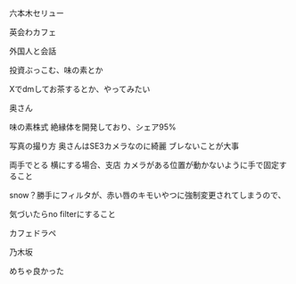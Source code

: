 六本木セリュー

英会わカフェ

外国人と会話

投資ぶっこむ、味の素とか

Xでdmしてお茶するとか、やってみたい
  

奥さん

味の素株式
絶縁体を開発しており、シェア95%


写真の撮り方
奥さんはSE3カメラなのに綺麗
ブレないことが大事


両手でとる
横にする場合、支店
カメラがある位置が動かないように手で固定すること

snow？勝手にフィルタが、赤い唇のキモいやつに強制変更されてしまうので、

気づいたらno filterにすること

カフェドラペ

乃木坂

めちゃ良かった
